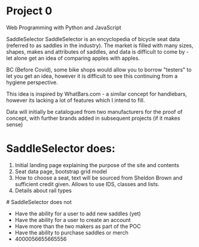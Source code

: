 # Project 0

Web Programming with Python and JavaScript

SaddleSelector
SaddleSelector is an encyclopedia of bicycle seat data (referred to as saddles in the industry). The market is filled with many sizes, shapes, makes and attributes of saddles, and data is difficult to come by - let alone get an idea of comparing apples with apples.

BC (Before Covid), some bike shops would allow you to borrow "testers" to let you get an idea, however it is difficult to see this continuing from a hygiene perspective.

This idea is inspired by WhatBars.com - a similar concept for handlebars, however its lacking a lot of features which I intend to fill.

Data will initially be catalogued from two manufacturers for the proof of concept, with further brands added in subsequent projects (if it makes sense)

# SaddleSelector does:
<ol>
	<li>Initial landing page explaining the purpose of the site and contents</li>
	<li>Seat data page, bootstrap grid model</li>
	<li>How to choose a seat, text will be sourced from Sheldon Brown and sufficient credit given. Allows to use IDS, classes and lists.</li>
	<li>Details about rail types</li>
</ol>
</P>
# SaddleSelector does not
<ul>
	<li>Have the ability for a user to add new saddles (yet)</li>
	<li>Have the ability for a user to create an account</li>
	<li>Have more than the two makers as part of the POC</li>
	<li>Have the ability to purchase saddles or merch</li>
	<li>4000056655665556</li>
</ul>
